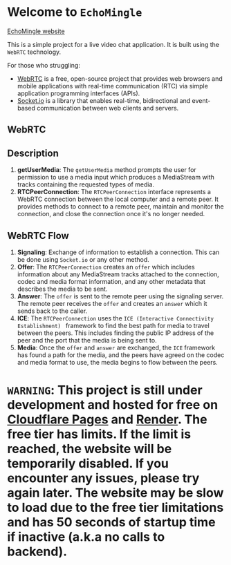 # Welcome to `EchoMingle`

[EchoMingle website](https://echomingle.pages.dev)

This is a simple project for a live video chat application. It is built using the `WebRTC` technology.

For those who struggling:

- [WebRTC](https://webrtc.org/) is a free, open-source project that provides web browsers and mobile applications with real-time communication (RTC) via simple application programming interfaces (APIs).
- [Socket.io](https://socket.io/) is a library that enables real-time, bidirectional and event-based communication between web clients and servers.

## WebRTC

## Description

1. **getUserMedia**: The `getUserMedia` method prompts the user for permission to use a media input which produces a MediaStream with tracks containing the requested types of media.
2. **RTCPeerConnection**: The `RTCPeerConnection` interface represents a WebRTC connection between the local computer and a remote peer. It provides methods to connect to a remote peer, maintain and monitor the connection, and close the connection once it's no longer needed.

## WebRTC Flow

1. **Signaling**: Exchange of information to establish a connection. This can be done using `Socket.io` or any other method.
2. **Offer**: The `RTCPeerConnection` creates an `offer` which includes information about any MediaStream tracks attached to the connection, codec and media format information, and any other metadata that describes the media to be sent.
3. **Answer**: The `offer` is sent to the remote peer using the signaling server. The remote peer receives the `offer` and creates an `answer` which it sends back to the caller.
4. **ICE**: The `RTCPeerConnection` uses the `ICE (Interactive Connectivity Establishment) ` framework to find the best path for media to travel between the peers. This includes finding the public IP address of the peer and the port that the media is being sent to.
5. **Media**: Once the `offer` and `answer` are exchanged, the `ICE` framework has found a path for the media, and the peers have agreed on the codec and media format to use, the media begins to flow between the peers.

# `WARNING`: This project is still under development and hosted for free on [Cloudflare Pages](https://pages.cloudflare.com/) and [Render](https://render.com/). The free tier has limits. If the limit is reached, the website will be temporarily disabled. If you encounter any issues, please try again later. The website may be slow to load due to the free tier limitations and has 50 seconds of startup time if inactive (a.k.a no calls to backend).
